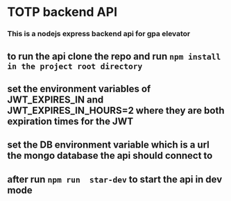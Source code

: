 # TOTP backend API

### This is a nodejs express backend api for gpa elevator

## to run the api clone the repo and run `npm install in the project root directory`

## set the environment variables of JWT_EXPIRES_IN and JWT_EXPIRES_IN_HOURS=2 where they are both expiration times for the JWT

## set the DB environment variable which is a url the mongo database the api should connect to

## after run `npm run  star-dev` to start the api in dev mode
